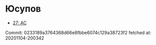 # Юсупов
- [27: AC](27.md)

Commit: 0233189a3764368d66e8fbbe6074c129a38723f2
 fetched at: 20201104-200342
